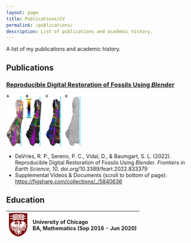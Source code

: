 ```yaml
---
layout: page
title: Publications/CV
permalink: /publications/
description: List of publications and academic history.
---
```


A list of my publications and academic history.

## Publications

### [Reproducible Digital Restoration of Fossils Using <em>Blender</em>](https://doi.org/10.3389/feart.2022.833379) 

<img src="/assets/RDRoFUB-f7.jpg" alt="Fossil bone being restored" width=200px>

- DeVries, R. P., Sereno, P. C., Vidal, D., & Baumgart, S. L. (2022). Reproducible Digital Restoration of Fossils Using <em>Blender</em>. <em>Frontiers in Earth Science, 10</em>. doi.org/10.3389/feart.2022.833379 <br> 
- Supplemental Videos & Documents (scroll to bottom of page): <https://figshare.com/collections/_/5840636>
  
## Education

| ![UChicago Logo](/assets/UofC-logo-50px.png) | University of Chicago <br> BA, Mathematics (Sep 2016 - Jun 2020) |
|:---|:---|

<!-- Can't scale an image in a table "<img ... >"
| ![space-1.jpg](http://www.storywarren.com/wp-content/uploads/2016/09/space-1.jpg) | 
|:--:| 
| *Space* |
-->
